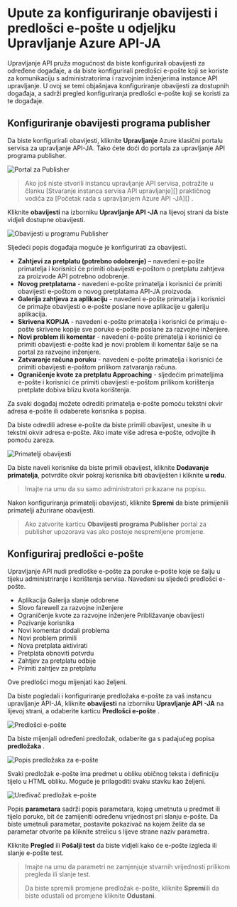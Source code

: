 <properties 
    pageTitle="Upute za konfiguriranje obavijesti i predlošci e-pošte u odjeljku Upravljanje Azure API-JA" 
    description="Saznajte kako konfigurirati obavijesti i predlošci u upravljanju Azure API-JA za e-poštu." 
    services="api-management" 
    documentationCenter="" 
    authors="steved0x" 
    manager="erikre" 
    editor=""/>

<tags 
    ms.service="api-management" 
    ms.workload="mobile" 
    ms.tgt_pltfrm="na" 
    ms.devlang="na" 
    ms.topic="article" 
    ms.date="10/25/2016" 
    ms.author="sdanie"/>

# <a name="how-to-configure-notifications-and-email-templates-in-azure-api-management"></a>Upute za konfiguriranje obavijesti i predlošci e-pošte u odjeljku Upravljanje Azure API-JA

Upravljanje API pruža mogućnost da biste konfigurirali obavijesti za određene događaje, a da biste konfigurirali predlošci e-pošte koji se koriste za komunikaciju s administratorima i razvojnim inženjerima instance API upravljanje. U ovoj se temi objašnjava konfiguriranje obavijesti za dostupnih događaja, a sadrži pregled konfiguriranja predlošci e-pošte koji se koristi za te događaje.

## <a name="publisher-notifications"> </a>Konfiguriranje obavijesti programa publisher

Da biste konfigurirali obavijesti, kliknite **Upravljanje** Azure klasični portalu servisa za upravljanje API-JA. Tako ćete doći do portala za upravljanje API programa publisher.

![Portal za Publisher][api-management-management-console]

>Ako još niste stvorili instancu upravljanje API servisa, potražite u članku [Stvaranje instanca servisa API upravljanje][] praktičnog vodiča za [Početak rada s upravljanjem Azure API -JA][] .

Kliknite **obavijesti** na izborniku **Upravljanje API -JA** na lijevoj strani da biste vidjeli dostupne obavijesti.

![Obavijesti u programu Publisher][api-management-publisher-notifications]

Sljedeći popis događaja moguće je konfigurirati za obavijesti.

-   **Zahtjevi za pretplatu (potrebno odobrenje)** – navedeni e-pošte primatelja i korisnici će primiti obavijesti e-poštom o pretplatu zahtjeva za proizvode API potrebno odobrenje.
-   **Novog pretplatama** - navedeni e-pošte primatelja i korisnici će primiti obavijesti e-poštom o novog pretplatama API-JA proizvoda.
-   **Galerija zahtjeva za aplikaciju** - navedeni e-pošte primatelja i korisnici će primajte obavijesti o e-pošte poslane nove aplikacije u galeriju aplikacija.
-   **Skrivena KOPIJA** - navedeni e-pošte primatelja i korisnici će primaju e-pošte skrivene kopije sve poruke e-pošte poslane za razvojne inženjere.
-   **Novi problem ili komentar** - navedeni e-pošte primatelja i korisnici će primiti obavijesti e-pošte kad je novi problem ili komentar šalje se na portal za razvojne inženjere.
-   **Zatvaranje računa poruku** - navedeni e-pošte primatelja i korisnici će primiti obavijesti e-poštom prilikom zatvaranja računa.
-   **Ograničenje kvote za pretplatu Approaching** - sljedećim primateljima e-pošte i korisnici će primiti obavijesti e-poštom prilikom korištenja pretplate dobiva blizu kvota korištenja.

Za svaki događaj možete odrediti primatelja e-pošte pomoću tekstni okvir adresa e-pošte ili odaberete korisnika s popisa.

Da biste odredili adrese e-pošte da biste primili obavijest, unesite ih u tekstni okvir adresa e-pošte. Ako imate više adresa e-pošte, odvojite ih pomoću zareza.

![Primatelji obavijesti][api-management-email-addresses]

Da biste naveli korisnike da biste primili obavijest, kliknite **Dodavanje primatelja**, potvrdite okvir pokraj korisnika biti obaviješten i kliknite **u redu**.

>Imajte na umu da su samo administratori prikazane na popisu.

Nakon konfiguriranja primatelji obavijesti, kliknite **Spremi** da biste primijenili primatelji ažurirane obavijesti.

>Ako zatvorite karticu **Obavijesti programa Publisher** portal za publisher upozorava vas ako postoje nespremljene promjene.

## <a name="email-templates"> </a>Konfiguriraj predlošci e-pošte

Upravljanje API nudi predloške e-pošte za poruke e-pošte koje se šalju u tijeku administriranje i korištenja servisa. Navedeni su sljedeći predlošci e-pošte.

-   Aplikacija Galerija slanje odobrene
-   Slovo farewell za razvojne inženjere
-   Ograničenje kvote za razvojne inženjere Približavanje obavijesti
-   Pozivanje korisnika
-   Novi komentar dodali problema
-   Novi problem primili
-   Nova pretplata aktivirati
-   Pretplata obnoviti potvrdu
-   Zahtjev za pretplatu odbije
-   Primiti zahtjev za pretplatu

Ove predlošci mogu mijenjati kao željeni.

Da biste pogledali i konfiguriranje predložaka e-pošte za vaš instancu upravljanje API-JA, kliknite **obavijesti** na izborniku **Upravljanje API -JA** na lijevoj strani, a odaberite karticu **Predlošci e-pošte** .

![Predlošci e-pošte][api-management-email-templates]

Da biste mijenjali određeni predložak, odaberite ga s padajućeg popisa **predložaka** .

![Popis predložaka za e-pošte][api-management-email-templates-list]

Svaki predložak e-pošte ima predmet u obliku običnog teksta i definiciju tijelo u HTML obliku. Moguće je prilagoditi svaku stavku kao željeni.

![Uređivač predložak e-pošte][api-management-email-template]

Popis **parametara** sadrži popis parametara, kojeg umetnuta u predmet ili tijelo poruke, bit će zamijeniti određenu vrijednost pri slanju e-pošte. Da biste umetnuli parametar, postavite pokazivač na kojem želite da se parametar otvorite pa kliknite strelicu s lijeve strane naziv parametra.

Kliknite **Pregled** ili **Pošalji test** da biste vidjeli kako će e-pošte izgleda ili slanje e-pošte test.

>Imajte na umu da parametri ne zamjenjuje stvarnih vrijednosti prilikom pregleda ili slanje test.
>
>Da biste spremili promjene predložak e-pošte, kliknite **Spremi**ili da biste odustali od promjene kliknite **Odustani**.



[api-management-management-console]: ./media/api-management-howto-configure-notifications/api-management-management-console.png
[api-management-publisher-notifications]: ./media/api-management-howto-configure-notifications/api-management-publisher-notifications.png
[api-management-email-addresses]: ./media/api-management-howto-configure-notifications/api-management-email-addresses.png


[api-management-email-templates]: ./media/api-management-howto-configure-notifications/api-management-email-templates.png
[api-management-email-templates-list]: ./media/api-management-howto-configure-notifications/api-management-email-templates-list.png
[api-management-email-template]: ./media/api-management-howto-configure-notifications/api-management-email-template.png


[Configure publisher notifications]: #publisher-notifications
[Configure email templates]: #email-templates

[How to create and use groups]: api-management-howto-create-groups.md
[How to associate groups with developers]: api-management-howto-create-groups.md#associate-group-developer

[Početak rada s upravljanjem API Azure]: api-management-get-started.md
[Stvoriti instancu servisa za upravljanje API-JA]: api-management-get-started.md#create-service-instance
